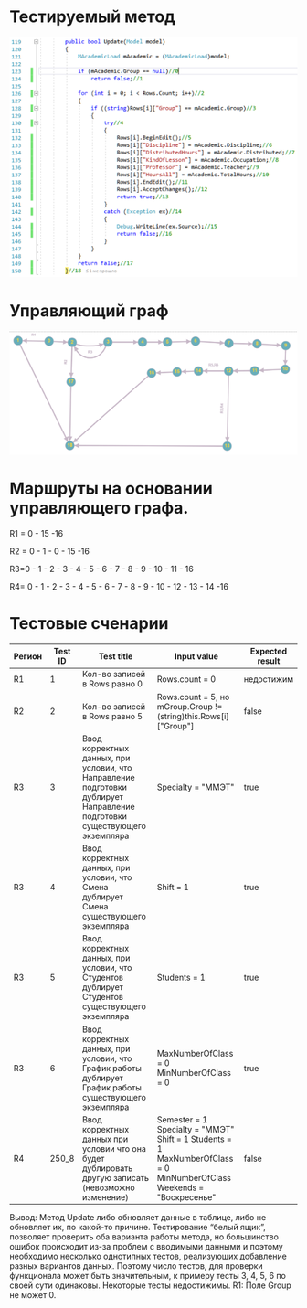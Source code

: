 # Тестируемый метод
![alt text](CODE.png "Тестируемый метод")
# Управляющий граф
![alt text](GRAPH.PNG "Управляющий граф")
# Маршруты на основании управляющего графа.

R1 = 0 - 15 -16 

R2 = 0 - 1 - 0 - 15 -16 

R3=0 - 1 - 2 - 3 - 4 - 5 - 6 - 7 - 8 - 9 - 10 - 11 - 16

R4= 0 - 1 - 2 - 3 - 4 - 5 - 6 - 7 - 8 - 9 - 10 - 12 - 13 - 14 -16


# Тестовые сченарии
|Регион|Test ID|Test title|Input value|Expected result|
| --- | --- | --- | --- | --- |
|R1|1|Кол-во записей в Rows равно 0 |Rows.count = 0|недостижим|
|R2|2|Кол-во записей в Rows равно 5 |Rows.count = 5, но mGroup.Group != (string)this.Rows[i]["Group"] |false|
|R3|3|Ввод корректных данных, при условии, что Направление подготовки дублирует Направление подготовки существующего экземпляра|Specialty = "ММЭТ"|true|
|R3|4|Ввод корректных данных, при условии, что Смена дублирует Смена существующего экземпляра|Shift = 1|true|
|R3|5|Ввод корректных данных, при условии, что Студентов дублирует Студентов существующего экземпляра|Students = 1|true|
|R3|6|Ввод корректных данных, при условии, что График работы дублирует График работы существующего экземпляра|MaxNumberOfClass = 0  MinNumberOfClass = 0|true|
|R4|250_8|Ввод корректных данных при условии что она будет дублировать другую записать (невозможно изменение)|Semester = 1 Specialty = "ММЭТ" Shift = 1 Students = 1 MaxNumberOfClass = 0 MinNumberOfClass Weekends = "Воскресенье"|false|


Вывод: Метод Update либо обновляет данные в таблице, либо не обновляет их, по какой-то причине. Тестирование “белый ящик”, позволяет проверить оба варианта работы метода, но большинство ошибок происходит из-за проблем с вводимыми данными и поэтому необходимо несколько однотипных тестов, реализующих добавление разных вариантов данных. Поэтому число тестов, для проверки функционала может быть значительным, к примеру тесты 3, 4, 5, 6 по своей сути одинаковы. Некоторые тесты недостижимы. R1: Поле Group не может 0. 
